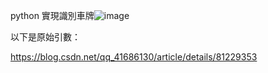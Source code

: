 python 實現識別車牌![image](https://user-images.githubusercontent.com/31395513/121687499-02573500-caf5-11eb-9694-150fa67f18d2.png)

以下是原始引數：

https://blog.csdn.net/qq_41686130/article/details/81229353

